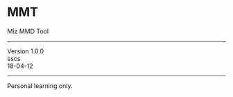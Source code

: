 # MMT
<head>Miz MMD Tool</head>
<hr/>
<p>Version 1.0.0 
<br/>
sscs
<br/>
18-04-12</p>
<hr/>
<p>Personal learning only.</p>


